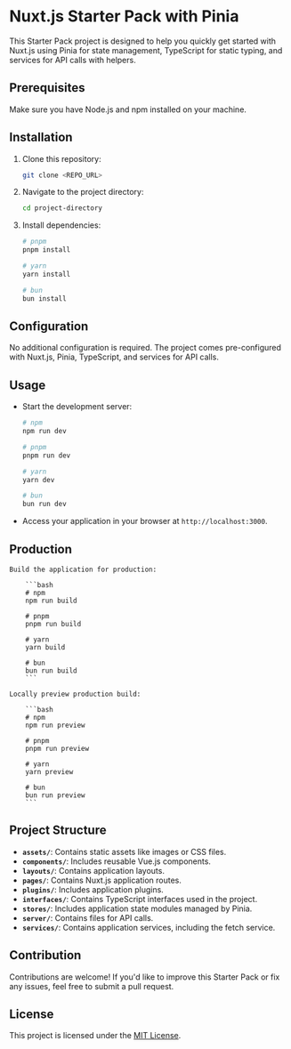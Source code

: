 # Nuxt.js Starter Pack with Pinia

This Starter Pack project is designed to help you quickly get started with Nuxt.js using Pinia for state management, TypeScript for static typing, and services for API calls with helpers.

## Prerequisites

Make sure you have Node.js and npm installed on your machine.

## Installation

1. Clone this repository:

   ```bash
   git clone <REPO_URL>
   ```

2. Navigate to the project directory:

   ```bash
   cd project-directory
   ```

3. Install dependencies:

   ```bash
   # pnpm
   pnpm install

   # yarn
   yarn install

   # bun
   bun install
   ```

## Configuration

No additional configuration is required. The project comes pre-configured with Nuxt.js, Pinia, TypeScript, and services for API calls.

## Usage

- Start the development server:

  ```bash
  # npm
  npm run dev

  # pnpm
  pnpm run dev

  # yarn
  yarn dev

  # bun
  bun run dev
  ```

- Access your application in your browser at `http://localhost:3000`.

## Production

    Build the application for production:

        ```bash
        # npm
        npm run build

        # pnpm
        pnpm run build

        # yarn
        yarn build

        # bun
        bun run build
        ```

    Locally preview production build:

        ```bash
        # npm
        npm run preview

        # pnpm
        pnpm run preview

        # yarn
        yarn preview

        # bun
        bun run preview
        ```

## Project Structure

- **`assets/`**: Contains static assets like images or CSS files.
- **`components/`**: Includes reusable Vue.js components.
- **`layouts/`**: Contains application layouts.
- **`pages/`**: Contains Nuxt.js application routes.
- **`plugins/`**: Includes application plugins.
- **`interfaces/`**: Contains TypeScript interfaces used in the project.
- **`stores/`**: Includes application state modules managed by Pinia.
- **`server/`**: Contains files for API calls.
- **`services/`**: Contains application services, including the fetch service.

## Contribution

Contributions are welcome! If you'd like to improve this Starter Pack or fix any issues, feel free to submit a pull request.

## License

This project is licensed under the [MIT License](LICENSE).
